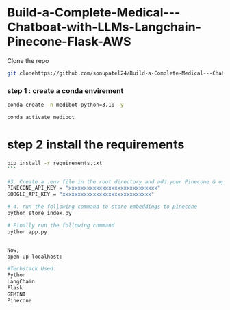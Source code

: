 
# Build-a-Complete-Medical---Chatboat-with-LLMs-Langchain-Pinecone-Flask-AWS


Clone the repo 

````bash
git clonehttps://github.com/sonupatel24/Build-a-Complete-Medical---Chatbot-with-LLMs-Langchain-Pinecone-Flask-AWS.git
 ````


 ### step 1 : create a conda envirement 

 ````bash
 conda create -n medibot python=3.10 -y
 ````


 ````bash
 conda activate medibot
 ````


 # step 2 install the requirements

````bash
pip install -r requirements.txt
```

#3. Create a .env file in the root directory and add your Pinecone & openai credentials as follows:
PINECONE_API_KEY = "xxxxxxxxxxxxxxxxxxxxxxxxxxxxx"
GOOGLE_API_KEY = "xxxxxxxxxxxxxxxxxxxxxxxxxxxxx"

# 4. run the following command to store embeddings to pinecone
python store_index.py

# Finally run the following command
python app.py


Now,
open up localhost:

#Techstack Used:
Python
LangChain
Flask
GEMINI
Pinecone






